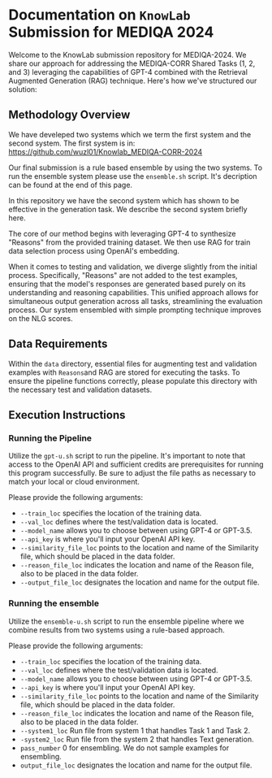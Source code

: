 # Documentation on ```KnowLab``` Submission for MEDIQA 2024 

Welcome to the KnowLab submission repository for MEDIQA-2024. We share our approach for addressing the MEDIQA-CORR Shared Tasks (1, 2, and 3) leveraging the capabilities of GPT-4 combined with the Retrieval Augmented Generation (RAG) technique. Here's how we've structured our solution:

## Methodology Overview
We have develeped two systems which we term the first system and the second system. The first system is in: 
https://github.com/wuzl01/Knowlab_MEDIQA-CORR-2024

Our final submission is a rule based ensemble by using the two systems. To run the ensemble system please use the ```ensemble.sh``` script. It's decription can be found at the end of this page. 

In this repository we have the second system which has shown to be effective in the generation task. We describe the second system briefly here. 

The core of our method begins with leveraging GPT-4 to synthesize "Reasons" from the provided training dataset. We then use RAG for  train data selection process using OpenAI's embedding. 

When it comes to testing and validation, we diverge slightly from the initial process. Specifically, "Reasons" are not added to the test examples, ensuring that the model's responses are generated based purely on its understanding and reasoning capabilities. This unified approach allows for simultaneous output generation across all tasks, streamlining the evaluation process. Our system ensembled with simple prompting technique improves on the NLG scores.

## Data Requirements

Within the `data` directory, essential files for augmenting test and validation examples with ```Reasons```and RAG are stored for executing the tasks. To ensure the pipeline functions correctly, please populate this directory with the necessary test and validation datasets.

## Execution Instructions

### Running the Pipeline

Utilize the `gpt-u.sh` script to run the pipeline. It's important to note that access to the OpenAI API and sufficient credits are prerequisites for running this program successfully. Be sure to adjust the file paths as necessary to match your local or cloud environment.

Please provide the following arguments:

- `--train_loc` specifies the location of the training data.
- `--val_loc` defines where the test/validation data is located.
- `--model_name` allows you to choose between using GPT-4 or GPT-3.5.
- `--api_key` is where you'll input your OpenAI API key.
- `--similarity_file_loc` points to the location and name of the Similarity file, which should be placed in the data folder.
- `--reason_file_loc` indicates the location and name of the Reason file, also to be placed in the data folder.
- `--output_file_loc` designates the location and name for the output file.

### Running the ensemble 

Utilize the `ensemble-u.sh` script to run the ensemble pipeline where we combine results from two systems using a rule-based approach.

Please provide the following arguments:
- `--train_loc` specifies the location of the training data.
- `--val_loc` defines where the test/validation data is located.
- `--model_name` allows you to choose between using GPT-4 or GPT-3.5.
- `--api_key` is where you'll input your OpenAI API key.
- `--similarity_file_loc` points to the location and name of the Similarity file, which should be placed in the data folder.
- `--reason_file_loc` indicates the location and name of the Reason file, also to be placed in the data folder.
- `--system1_loc`  Run file from system 1 that handles Task 1 and Task 2.
- `-system2_loc` Run file from the system 2 that handles Text generation. 
- `pass_number` 0 for ensembling. We do not sample examples for ensembling. 
- `output_file_loc` designates the location and name for the output file.